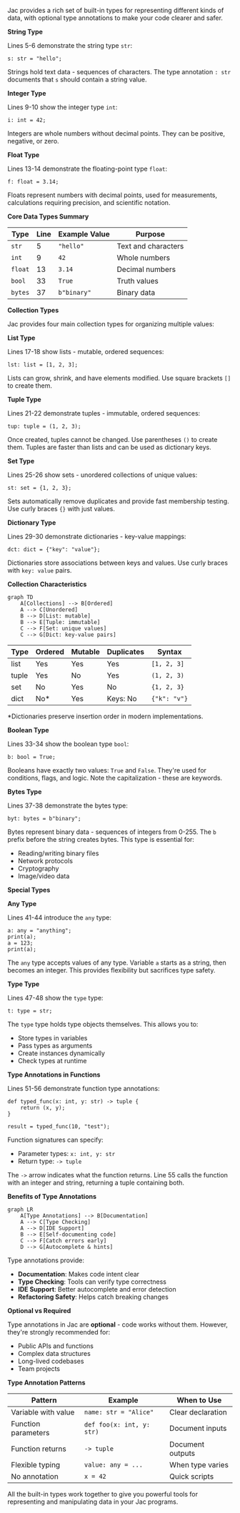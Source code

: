 Jac provides a rich set of built-in types for representing different kinds of data, with optional type annotations to make your code clearer and safer.

**String Type**

Lines 5-6 demonstrate the string type `str`:
```
s: str = "hello";
```

Strings hold text data - sequences of characters. The type annotation `: str` documents that `s` should contain a string value.

**Integer Type**

Lines 9-10 show the integer type `int`:
```
i: int = 42;
```

Integers are whole numbers without decimal points. They can be positive, negative, or zero.

**Float Type**

Lines 13-14 demonstrate the floating-point type `float`:
```
f: float = 3.14;
```

Floats represent numbers with decimal points, used for measurements, calculations requiring precision, and scientific notation.

**Core Data Types Summary**

| Type | Line | Example Value | Purpose |
|------|------|---------------|---------|
| `str` | 5 | `"hello"` | Text and characters |
| `int` | 9 | `42` | Whole numbers |
| `float` | 13 | `3.14` | Decimal numbers |
| `bool` | 33 | `True` | Truth values |
| `bytes` | 37 | `b"binary"` | Binary data |

**Collection Types**

Jac provides four main collection types for organizing multiple values:

**List Type**

Lines 17-18 show lists - mutable, ordered sequences:
```
lst: list = [1, 2, 3];
```

Lists can grow, shrink, and have elements modified. Use square brackets `[]` to create them.

**Tuple Type**

Lines 21-22 demonstrate tuples - immutable, ordered sequences:
```
tup: tuple = (1, 2, 3);
```

Once created, tuples cannot be changed. Use parentheses `()` to create them. Tuples are faster than lists and can be used as dictionary keys.

**Set Type**

Lines 25-26 show sets - unordered collections of unique values:
```
st: set = {1, 2, 3};
```

Sets automatically remove duplicates and provide fast membership testing. Use curly braces `{}` with just values.

**Dictionary Type**

Lines 29-30 demonstrate dictionaries - key-value mappings:
```
dct: dict = {"key": "value"};
```

Dictionaries store associations between keys and values. Use curly braces with `key: value` pairs.

**Collection Characteristics**

```mermaid
graph TD
    A[Collections] --> B[Ordered]
    A --> C[Unordered]
    B --> D[List: mutable]
    B --> E[Tuple: immutable]
    C --> F[Set: unique values]
    C --> G[Dict: key-value pairs]
```

| Type | Ordered | Mutable | Duplicates | Syntax |
|------|---------|---------|------------|--------|
| list | Yes | Yes | Yes | `[1, 2, 3]` |
| tuple | Yes | No | Yes | `(1, 2, 3)` |
| set | No | Yes | No | `{1, 2, 3}` |
| dict | No* | Yes | Keys: No | `{"k": "v"}` |

*Dictionaries preserve insertion order in modern implementations.

**Boolean Type**

Lines 33-34 show the boolean type `bool`:
```
b: bool = True;
```

Booleans have exactly two values: `True` and `False`. They're used for conditions, flags, and logic. Note the capitalization - these are keywords.

**Bytes Type**

Lines 37-38 demonstrate the bytes type:
```
byt: bytes = b"binary";
```

Bytes represent binary data - sequences of integers from 0-255. The `b` prefix before the string creates bytes. This type is essential for:
- Reading/writing binary files
- Network protocols
- Cryptography
- Image/video data

**Special Types**

**Any Type**

Lines 41-44 introduce the `any` type:
```
a: any = "anything";
print(a);
a = 123;
print(a);
```

The `any` type accepts values of any type. Variable `a` starts as a string, then becomes an integer. This provides flexibility but sacrifices type safety.

**Type Type**

Lines 47-48 show the `type` type:
```
t: type = str;
```

The `type` type holds type objects themselves. This allows you to:
- Store types in variables
- Pass types as arguments
- Create instances dynamically
- Check types at runtime

**Type Annotations in Functions**

Lines 51-56 demonstrate function type annotations:
```
def typed_func(x: int, y: str) -> tuple {
    return (x, y);
}

result = typed_func(10, "test");
```

Function signatures can specify:
- Parameter types: `x: int, y: str`
- Return type: `-> tuple`

The `->` arrow indicates what the function returns. Line 55 calls the function with an integer and string, returning a tuple containing both.

**Benefits of Type Annotations**

```mermaid
graph LR
    A[Type Annotations] --> B[Documentation]
    A --> C[Type Checking]
    A --> D[IDE Support]
    B --> E[Self-documenting code]
    C --> F[Catch errors early]
    D --> G[Autocomplete & hints]
```

Type annotations provide:
- **Documentation**: Makes code intent clear
- **Type Checking**: Tools can verify type correctness
- **IDE Support**: Better autocomplete and error detection
- **Refactoring Safety**: Helps catch breaking changes

**Optional vs Required**

Type annotations in Jac are **optional** - code works without them. However, they're strongly recommended for:
- Public APIs and functions
- Complex data structures
- Long-lived codebases
- Team projects

**Type Annotation Patterns**

| Pattern | Example | When to Use |
|---------|---------|-------------|
| Variable with value | `name: str = "Alice"` | Clear declaration |
| Function parameters | `def foo(x: int, y: str)` | Document inputs |
| Function returns | `-> tuple` | Document outputs |
| Flexible typing | `value: any = ...` | When type varies |
| No annotation | `x = 42` | Quick scripts |

All the built-in types work together to give you powerful tools for representing and manipulating data in your Jac programs.
